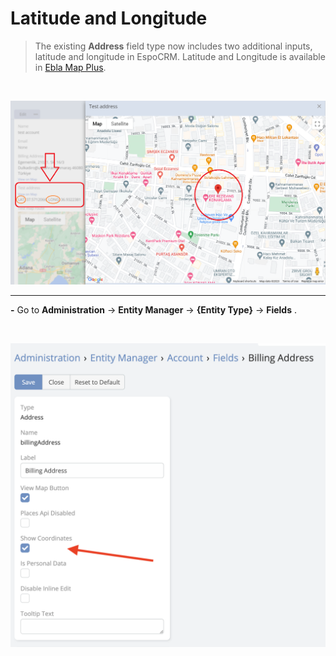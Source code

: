# Latitude and Longitude

> The existing **Address** field type now includes two additional inputs, latitude and longitude in EspoCRM.
> Latitude and Longitude is available
> in [Ebla Map Plus](https://www.eblasoft.com.tr/espocrm-extension-page/espocrm-map-extension).

<br>

![Lat & Long](../../_static/images/extensions/map-plus/latitude-and-longitude.jpg)

---

**-** Go to **Administration** -> **Entity Manager** -> **{Entity Type}** -> **Fields** .

<br>

![Lat & Long](../../_static/images/extensions/map-plus/latitude-and-longitude-options.png)
